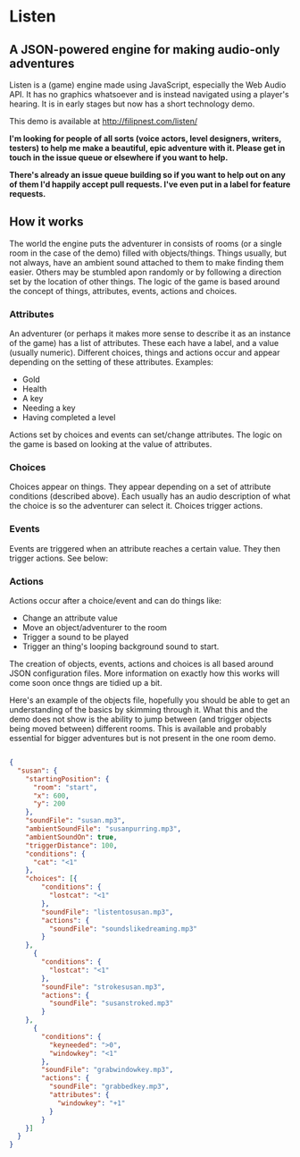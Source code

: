 # Listen

## A JSON-powered engine for making audio-only adventures

Listen is a (game) engine made using JavaScript, especially the Web Audio API. It has no graphics whatsoever and is instead navigated using a player's hearing. It is in early stages but now has a short technology demo.

This demo is available at http://filipnest.com/listen/ 

**I'm looking for people of all sorts (voice actors, level designers, writers, testers) to help me make a beautiful, epic adventure with it. Please get in touch in the issue queue or elsewhere if you want to help.** 

**There's already an issue queue building so if you want to help out on any of them I'd happily accept pull requests. I've even put in a label for feature requests.**

## How it works

The world the engine puts the adventurer in consists of rooms (or a single room in the case of the demo) filled with objects/things. Things usually, but not always, have an ambient sound attached to them to make finding them easier. Others may be stumbled apon randomly or by following a direction set by the location of other things. The logic of the game is based around the concept of things, attributes, events, actions and choices.

### Attributes

An adventurer (or perhaps it makes more sense to describe it as an instance of the game) has a list of attributes. These each have a label, and a value (usually numeric). Different choices, things and actions occur and appear depending on the setting of these attributes. Examples:

* Gold
* Health
* A key
* Needing a key
* Having completed a level

Actions set by choices and events can set/change attributes. The logic on the game is based on looking at the value of attributes. 

### Choices

Choices appear on things. They appear depending on a set of attribute conditions (described above). Each usually has an audio description of what the choice is so the adventurer can select it. Choices trigger actions.

### Events

Events are triggered when an attribute reaches a certain value. They then trigger actions. See below:

### Actions

Actions occur after a choice/event and can do things like:

* Change an attribute value
* Move an object/adventurer to the room
* Trigger a sound to be played
* Trigger an thing's looping background sound to start.

The creation of objects, events, actions and choices is all based around JSON configuration files. More information on exactly how this works will come soon once thngs are tidied up a bit.

Here's an example of the objects file, hopefully you should be able to get an understanding of the basics by skimming through it. What this and the demo does not show is the ability to jump between (and trigger objects being moved between) different rooms. This is available and probably essential for bigger adventures but is not present in the one room demo.

```JSON

{
  "susan": {
    "startingPosition": {
      "room": "start",
      "x": 600,
      "y": 200
    },
    "soundFile": "susan.mp3",
    "ambientSoundFile": "susanpurring.mp3",
    "ambientSoundOn": true,
    "triggerDistance": 100,
    "conditions": {
      "cat": "<1"
    },
    "choices": [{
        "conditions": {
          "lostcat": "<1"
        },
        "soundFile": "listentosusan.mp3",
        "actions": {
          "soundFile": "soundslikedreaming.mp3"
        }
    },
      {
        "conditions": {
          "lostcat": "<1"
        },
        "soundFile": "strokesusan.mp3",
        "actions": {
          "soundFile": "susanstroked.mp3"
        }
    },
      {
        "conditions": {
          "keyneeded": ">0",
          "windowkey": "<1"
        },
        "soundFile": "grabwindowkey.mp3",
        "actions": {
          "soundFile": "grabbedkey.mp3",
          "attributes": {
            "windowkey": "+1"
          }
        }
    }]
  }
}

```
